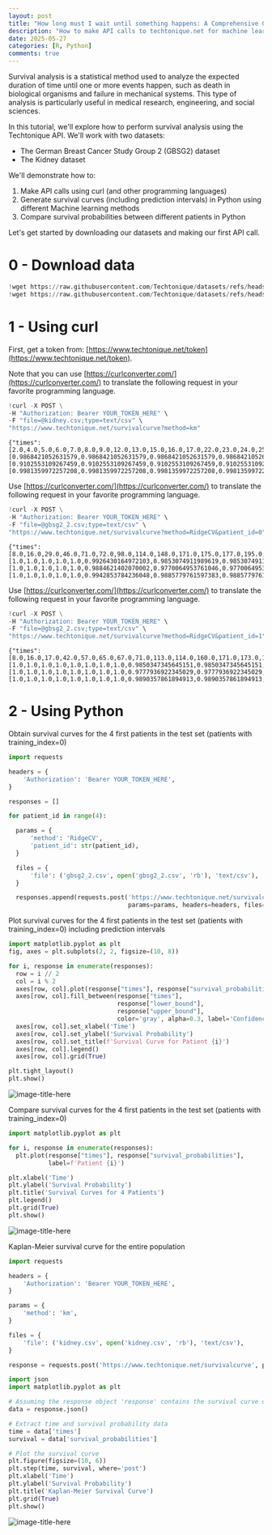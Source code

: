 ```yaml
---
layout: post
title: "How long must I wait until something happens: A Comprehensive Guide to Survival Analysis via an API"
description: "How to make API calls to techtonique.net for machine learning survival analysis tasks using curl, curlconverter.com, Python requests"
date: 2025-05-27
categories: [R, Python]
comments: true
---
```


Survival analysis is a statistical method used to analyze the expected duration of time until one or more events happen, such as death in biological organisms and failure in mechanical systems. This type of analysis is particularly useful in medical research, engineering, and social sciences.

In this tutorial, we'll explore how to perform survival analysis using the Techtonique API. We'll work with two datasets:
- The German Breast Cancer Study Group 2 (GBSG2) dataset
- The Kidney dataset

We'll demonstrate how to:
1. Make API calls using curl (and other programming languages)
2. Generate survival curves (including prediction intervals) in Python using different Machine learning methods
3. Compare survival probabilities between different patients in Python

Let's get started by downloading our datasets and making our first API call.


# 0 - Download data


```python
!wget https://raw.githubusercontent.com/Techtonique/datasets/refs/heads/main/tabular/survival/gbsg2_2.csv
!wget https://raw.githubusercontent.com/Techtonique/datasets/refs/heads/main/tabular/survival/kidney.csv
```

# 1 - Using curl

First, get a token from: [https://www.techtonique.net/token](https://www.techtonique.net/token).


Note that you can use [https://curlconverter.com/](https://curlconverter.com/) to translate the following request in your favorite programming language.



```python
!curl -X POST \
-H "Authorization: Bearer YOUR_TOKEN_HERE" \
-F "file=@kidney.csv;type=text/csv" \
"https://www.techtonique.net/survivalcurve?method=km"
```

    {"times":[2.0,4.0,5.0,6.0,7.0,8.0,9.0,12.0,13.0,15.0,16.0,17.0,22.0,23.0,24.0,25.0,26.0,27.0,28.0,30.0,34.0,38.0,39.0,40.0,43.0,46.0,53.0,54.0,58.0,63.0,66.0,70.0,78.0,96.0,108.0,113.0,114.0,119.0,130.0,132.0,141.0,149.0,152.0,154.0,156.0,159.0,177.0,185.0,190.0,196.0,201.0,245.0,292.0,318.0,333.0,402.0,447.0,511.0,536.0,562.0],"survival_probabilities":[0.9868421052631579,0.9868421052631579,0.9868421052631579,0.9868421052631579,0.9590437361008154,0.9312453669384729,0.9169185151394196,0.8882648115413128,0.8739379597422593,0.8448066944175173,0.8302410617551463,0.8154153285095187,0.8005895952638911,0.7854841312023082,0.7703786671407253,0.7549710937979108,0.7392425293437876,0.7235139648896645,0.7077854004355413,0.6448711426190487,0.6291425781649255,0.6134140137108023,0.5976854492566791,0.581956884802556,0.566228320348433,0.566228320348433,0.5500503683384778,0.5500503683384778,0.533382175358524,0.51671398237857,0.5000457893986162,0.5000457893986162,0.48280283114349154,0.46555987288836687,0.46555987288836687,0.46555987288836687,0.4469374779728322,0.42831508305729754,0.40969268814176285,0.3910702932262282,0.3724478983106935,0.3724478983106935,0.33324285638325213,0.3136403354195314,0.2940378144558107,0.2940378144558107,0.27303511342325276,0.25203241239069485,0.23102971135813694,0.21002701032557902,0.18902430929302114,0.16802160826046322,0.1470189072279053,0.12601620619534742,0.10501350516278952,0.08401080413023163,0.06300810309767371,0.04200540206511581,0.021002701032557906,0.0],"lower_bound":[0.9102553109267459,0.9102553109267459,0.9102553109267459,0.9102553109267459,0.8783094603652322,0.8426122174685124,0.8242852019907436,0.7888341667037795,0.7715955664880945,0.7371072220745135,0.7202424697504548,0.7031818232846035,0.6863446966653962,0.6692821407981255,0.6524290431612817,0.6353201691306911,0.6179396029435383,0.600766952221238,0.5837876045897149,0.5175887126537961,0.501428890533292,0.48541324827274046,0.46953746121430484,0.45379790888446325,0.4381915934086143,0.4381915934086143,0.42215113184357683,0.42215113184357683,0.4056421189555767,0.3893007306550252,0.37312389775812754,0.37312389775812754,0.3564029597193025,0.3398699645608237,0.3398699645608237,0.3398699645608237,0.3218323705853136,0.30405511656865314,0.2865346991473782,0.2692692944768051,0.25225871014379764,0.25225871014379764,0.21679278606980396,0.19954942220101346,0.18264013482404035,0.18264013482404035,0.1645274238943602,0.14689232612982656,0.12975301412650406,0.1131351703821566,0.09707385136784838,0.08161633322854538,0.06682654409885397,0.05279221487813534,0.039637008241833256,0.027542531139939947,0.01679208899904062,0.00786908624614294,0.0017150505311993823,0.0],"upper_bound":[0.9981359972257208,0.9981359972257208,0.9981359972257208,0.9981359972257208,0.9866128777383311,0.9708048016896479,0.9618157052393598,0.9425317871753408,0.9323728818964988,0.9109697137263687,0.899904851447792,0.8884763999537109,0.8768457976501994,0.8648589323229849,0.8526900734704261,0.8401623217235352,0.8272636042197831,0.8141957681239268,0.8009676532222794,0.7465892181712186,0.7326545907259948,0.7185920973665509,0.7044048145487647,0.690095344841944,0.6756658589291663,0.6756658589291663,0.6607945343186838,0.6607945343186838,0.6454449921255175,0.6299564629168295,0.6143301237450786,0.6143301237450786,0.5981519629753712,0.5818208939410109,0.5818208939410109,0.5818208939410109,0.5643573897967261,0.5466951722133224,0.5288338025067468,0.5107718445919868,0.49250683875975637,0.49250683875975637,0.4539092141443016,0.4342257363301834,0.4142753605771428,0.4142753605771428,0.3930577429935252,0.3714694433520813,0.34949101981707487,0.32709722167473304,0.3042554459039903,0.2809234582974302,0.25704596733927315,0.23254934629068258,0.2073333016806911,0.18125763912628218,0.15412324485059997,0.1256694697451091,0.09599962183907555,0.0]}

Use [https://curlconverter.com/](https://curlconverter.com/) to translate the following request in your favorite programming language.



```python
!curl -X POST \
-H "Authorization: Bearer YOUR_TOKEN_HERE" \
-F "file=@gbsg2_2.csv;type=text/csv" \
"https://www.techtonique.net/survivalcurve?method=RidgeCV&patient_id=0"
```

    {"times":[8.0,16.0,29.0,46.0,71.0,72.0,98.0,114.0,148.0,171.0,175.0,177.0,195.0,223.0,229.0,233.0,238.0,242.0,249.0,251.0,273.0,285.0,293.0,296.0,305.0,308.0,316.0,319.0,329.0,343.0,358.0,359.0,368.0,370.0,371.0,372.0,417.0,424.0,426.0,432.0,448.0,456.0,460.0,463.0,473.0,475.0,476.0,481.0,490.0,491.0,495.0,498.0,502.0,536.0,542.0,544.0,545.0,546.0,547.0,550.0,552.0,554.0,566.0,571.0,573.0,578.0,594.0,595.0,596.0,598.0,612.0,624.0,628.0,629.0,648.0,650.0,651.0,652.0,663.0,670.0,675.0,687.0,717.0,723.0,727.0,729.0,730.0,734.0,742.0,745.0,747.0,751.0,755.0,758.0,762.0,766.0,769.0,772.0,798.0,805.0,819.0,838.0,842.0,853.0,854.0,855.0,858.0,859.0,870.0,876.0,877.0,889.0,890.0,916.0,918.0,933.0,936.0,940.0,942.0,959.0,969.0,972.0,973.0,981.0,983.0,1013.0,1078.0,1088.0,1089.0,1090.0,1095.0,1113.0,1114.0,1120.0,1150.0,1152.0,1162.0,1163.0,1167.0,1170.0,1174.0,1182.0,1192.0,1193.0,1218.0,1219.0,1231.0,1232.0,1233.0,1243.0,1253.0,1264.0,1277.0,1280.0,1306.0,1317.0,1323.0,1340.0,1341.0,1349.0,1350.0,1352.0,1356.0,1357.0,1364.0,1366.0,1371.0,1387.0,1388.0,1427.0,1472.0,1475.0,1481.0,1486.0,1493.0,1499.0,1502.0,1505.0,1521.0,1527.0,1560.0,1570.0,1627.0,1629.0,1637.0,1645.0,1653.0,1666.0,1675.0,1679.0,1680.0,1684.0,1685.0,1701.0,1702.0,1714.0,1720.0,1722.0,1730.0,1751.0,1786.0,1807.0,1814.0,1826.0,1833.0,1834.0,1838.0,1840.0,1847.0,1853.0,1856.0,1858.0,1868.0,1897.0,1926.0,1933.0,1938.0,1959.0,1965.0,1981.0,1989.0,2011.0,2014.0,2015.0,2027.0,2034.0,2051.0,2065.0,2126.0,2128.0,2144.0,2153.0,2161.0,2170.0,2175.0,2192.0,2195.0,2205.0,2217.0,2227.0,2237.0,2239.0,2297.0,2320.0,2353.0,2388.0,2401.0,2438.0,2467.0,2471.0,2556.0,2612.0],"survival_probabilities":[1.0,1.0,1.0,1.0,1.0,0.9926430164972103,0.9853074911989619,0.9853074911989619,0.9853074911989619,0.9779500375873874,0.9706069194529199,0.9632886009984115,0.9559681013707367,0.948652325181588,0.948652325181588,0.9413399821970588,0.934043350526736,0.9267729021851571,0.9195144972852713,0.9122775093199004,0.9122775093199004,0.90503893146627,0.897832598105531,0.897832598105531,0.890622985437912,0.876312598061442,0.8691841393202729,0.8691841393202729,0.8620532795649083,0.8549494523034687,0.8478690321038924,0.8338101391970457,0.8338101391970457,0.826782099310572,0.8197818763645349,0.8128099983206598,0.8058665543942133,0.8058665543942133,0.7989200154198575,0.7989200154198575,0.7919722226966315,0.7850215315848352,0.7780995240935724,0.7780995240935724,0.7711585354027476,0.7642507004356638,0.7573782357406155,0.7505355369593404,0.7437255576996802,0.7302076015925404,0.7234775092313022,0.7167758544547578,0.7101072340637516,0.7034686070907588,0.6968580343311753,0.6902816938027281,0.683737651118634,0.683737651118634,0.6771794085184565,0.6641825768198921,0.657720908631886,0.6449234989098338,0.6449234989098338,0.6385303979398245,0.6321616673870164,0.625825631063052,0.6195214720378904,0.6132490574741314,0.6132490574741314,0.6069599703414407,0.6007047794285281,0.5883251361075904,0.5883251361075904,0.5883251361075904,0.5820828864088551,0.5758419697733265,0.5758419697733265,0.5758419697733265,0.5758419697733265,0.569482371180502,0.5631573764781461,0.5568153721504469,0.5568153721504469,0.5568153721504469,0.5504448197402043,0.5441063046039747,0.5378100956422793,0.5378100956422793,0.5315113264947503,0.5252463892209058,0.5252463892209058,0.5252463892209058,0.5189482520093037,0.5189482520093037,0.5126608415409983,0.5126608415409983,0.5063820379834619,0.5001394610664832,0.5001394610664832,0.4938939387718466,0.4876847840520047,0.4815044426888724,0.4753639327825241,0.4753639327825241,0.4753639327825241,0.4630690728508057,0.4630690728508057,0.45086545541351786,0.45086545541351786,0.444721187135447,0.444721187135447,0.4385831221919821,0.4324871385097541,0.4324871385097541,0.4324871385097541,0.4324871385097541,0.4324871385097541,0.4324871385097541,0.4324871385097541,0.42612973912166,0.42612973912166,0.42612973912166,0.42612973912166,0.41965258678101186,0.41321481752368455,0.41321481752368455,0.41321481752368455,0.41321481752368455,0.41321481752368455,0.41321481752368455,0.41321481752368455,0.41321481752368455,0.41321481752368455,0.4064302468698023,0.39970957794049966,0.39970957794049966,0.39300042698442716,0.39300042698442716,0.39300042698442716,0.38621717518978127,0.3794646172684357,0.3794646172684357,0.3727307102358693,0.3660531661506656,0.35943458470067274,0.3528822941672812,0.3528822941672812,0.3528822941672812,0.3528822941672812,0.3528822941672812,0.3460963550063948,0.3460963550063948,0.3460963550063948,0.3392478990522936,0.33246964610354746,0.33246964610354746,0.33246964610354746,0.33246964610354746,0.33246964610354746,0.33246964610354746,0.33246964610354746,0.33246964610354746,0.33246964610354746,0.33246964610354746,0.33246964610354746,0.3250779999343414,0.31775506749560417,0.3105212065590503,0.3033720037874019,0.3033720037874019,0.3033720037874019,0.3033720037874019,0.2960433078700375,0.2960433078700375,0.2887521656203789,0.2887521656203789,0.2887521656203789,0.2887521656203789,0.2811609927378492,0.2811609927378492,0.2811609927378492,0.2811609927378492,0.2811609927378492,0.2811609927378492,0.2811609927378492,0.2811609927378492,0.2811609927378492,0.2811609927378492,0.2811609927378492,0.27241445284964194,0.27241445284964194,0.2637304811337821,0.2637304811337821,0.25505380472045763,0.25505380472045763,0.25505380472045763,0.25505380472045763,0.25505380472045763,0.2458743130870462,0.2458743130870462,0.2458743130870462,0.23609625771510837,0.21707005591565862,0.21707005591565862,0.21707005591565862,0.21707005591565862,0.21707005591565862,0.21707005591565862,0.21707005591565862,0.21707005591565862,0.21707005591565862,0.21707005591565862,0.21707005591565862,0.21707005591565862,0.21707005591565862,0.21707005591565862,0.21707005591565862,0.21707005591565862,0.21707005591565862,0.21707005591565862,0.20274298393550003,0.20274298393550003,0.20274298393550003,0.1880247162188207,0.1880247162188207,0.17336751755340696,0.17336751755340696,0.17336751755340696,0.17336751755340696,0.17336751755340696,0.17336751755340696,0.17336751755340696,0.17336751755340696,0.17336751755340696,0.17336751755340696,0.17336751755340696,0.17336751755340696,0.17336751755340696,0.17336751755340696,0.17336751755340696,0.17336751755340696,0.17336751755340696,0.17336751755340696,0.17336751755340696,0.17336751755340696,0.17336751755340696,0.17336751755340696,0.17336751755340696,0.17336751755340696,0.17336751755340696,0.17336751755340696,0.17336751755340696],"lower_bound":[1.0,1.0,1.0,1.0,1.0,0.9884621402070002,0.9770064953761046,0.9770064953761046,0.9770064953761046,0.9655654702357873,0.9541956881945499,0.9429131181179515,0.9316760962590118,0.9204953557015874,0.9204953557015874,0.9093690040720889,0.898315693245407,0.8873510271868725,0.8764534591289258,0.8656368883991079,0.8656368883991079,0.8548668934318593,0.8441936705527302,0.8441936705527302,0.8335644792397324,0.8126120838786192,0.8022475831096039,0.8022475831096039,0.7919280895900508,0.7816961176105567,0.7715461014267874,0.7515356506965193,0.7515356506965193,0.7416042965792218,0.7317601031459835,0.7220034113593464,0.712333938486056,0.712333938486056,0.7027076920411837,0.7027076920411837,0.6931274449799412,0.6835911514311183,0.6741420552565411,0.6741420552565411,0.6647151722032724,0.6553813454933137,0.6461430408679764,0.6369922311061191,0.6279324004391221,0.6100887397837743,0.6012749795089664,0.5925449058916034,0.5839040532692528,0.5753480116701511,0.5668738641469195,0.5584890689895532,0.5501906548498817,0.5501906548498817,0.5419196564599535,0.5256636505339968,0.5176488122034423,0.5019079820897635,0.5019079820897635,0.49411086390075754,0.48638770930311226,0.4787482075904525,0.47119089117500884,0.4637151284504516,0.4637151284504516,0.45626324772112764,0.44889517980582455,0.43444213295101647,0.43444213295101647,0.43444213295101647,0.42721983717267553,0.4200432058361049,0.4200432058361049,0.4200432058361049,0.4200432058361049,0.41277569352936017,0.40559359095359193,0.3984383198790589,0.3984383198790589,0.3984383198790589,0.39129758682923055,0.3842394924458684,0.37727488122455927,0.37727488122455927,0.37035391685705815,0.36351647357397837,0.36351647357397837,0.36351647357397837,0.3566896251275027,0.3566896251275027,0.3499214785453696,0.3499214785453696,0.34320978073351316,0.3365837984563216,0.3365837984563216,0.33000182871327005,0.3235051763382994,0.31708545223471024,0.3107535772381215,0.3107535772381215,0.3107535772381215,0.298215821430886,0.298215821430886,0.28595786422338426,0.28595786422338426,0.2798573322879516,0.2798573322879516,0.2738108749721105,0.26785355325835647,0.26785355325835647,0.26785355325835647,0.26785355325835647,0.26785355325835647,0.26785355325835647,0.26785355325835647,0.2616916903586247,0.2616916903586247,0.2616916903586247,0.2616916903586247,0.25546757140977594,0.24933546982643356,0.24933546982643356,0.24933546982643356,0.24933546982643356,0.24933546982643356,0.24933546982643356,0.24933546982643356,0.24933546982643356,0.24933546982643356,0.24293187944399838,0.23664855703276744,0.23664855703276744,0.23043594844199314,0.23043594844199314,0.23043594844199314,0.2242160581958018,0.21808602280587341,0.21808602280587341,0.2120346996186399,0.20609541726972092,0.20026937346319004,0.19456176915460466,0.19456176915460466,0.19456176915460466,0.19456176915460466,0.19456176915460466,0.18871416326078935,0.18871416326078935,0.18871416326078935,0.18287876324851712,0.1771691038080949,0.1771691038080949,0.1771691038080949,0.1771691038080949,0.1771691038080949,0.1771691038080949,0.1771691038080949,0.1771691038080949,0.1771691038080949,0.1771691038080949,0.1771691038080949,0.17101817773978426,0.1650027558779045,0.15913779388278745,0.15341769408777695,0.15341769408777695,0.15341769408777695,0.15341769408777695,0.14763343324015757,0.14763343324015757,0.14195946436874454,0.14195946436874454,0.14195946436874454,0.14195946436874454,0.1361384229974828,0.1361384229974828,0.1361384229974828,0.1361384229974828,0.1361384229974828,0.1361384229974828,0.1361384229974828,0.1361384229974828,0.1361384229974828,0.1361384229974828,0.1361384229974828,0.1295420303777383,0.1295420303777383,0.12311150724213125,0.12311150724213125,0.11680614812221128,0.11680614812221128,0.11680614812221128,0.11680614812221128,0.11680614812221128,0.11026763040554503,0.11026763040554503,0.11026763040554503,0.10345468642602361,0.0906575460734227,0.0906575460734227,0.0906575460734227,0.0906575460734227,0.0906575460734227,0.0906575460734227,0.0906575460734227,0.0906575460734227,0.0906575460734227,0.0906575460734227,0.0906575460734227,0.0906575460734227,0.0906575460734227,0.0906575460734227,0.0906575460734227,0.0906575460734227,0.0906575460734227,0.0906575460734227,0.08143287325218468,0.08143287325218468,0.08143287325218468,0.07233692820662455,0.07233692820662455,0.06367452774712724,0.06367452774712724,0.06367452774712724,0.06367452774712724,0.06367452774712724,0.06367452774712724,0.06367452774712724,0.06367452774712724,0.06367452774712724,0.06367452774712724,0.06367452774712724,0.06367452774712724,0.06367452774712724,0.06367452774712724,0.06367452774712724,0.06367452774712724,0.06367452774712724,0.06367452774712724,0.06367452774712724,0.06367452774712724,0.06367452774712724,0.06367452774712724,0.06367452774712724,0.06367452774712724,0.06367452774712724,0.06367452774712724,0.06367452774712724],"upper_bound":[1.0,1.0,1.0,1.0,1.0,0.9942853784236048,0.9885779761597383,0.9885779761597383,0.9885779761597383,0.9828439488408995,0.9771114559651015,0.971388654738584,0.9656544014180011,0.9599140182410446,0.9599140182410446,0.9541664164822562,0.9484211918574392,0.942686580811853,0.9369514134458707,0.9312230689090623,0.9312230689090623,0.9254832797986564,0.9197588405177448,0.9197588405177448,0.9140214933926797,0.9026024796340124,0.8968987515481526,0.8968987515481526,0.8911826146038538,0.885477611595789,0.8797808364703293,0.8684376047504282,0.8684376047504282,0.8627510953721217,0.8570763251930626,0.8514137397989573,0.8457634307405588,0.8457634307405588,0.8400996857710042,0.8400996857710042,0.8344238795696374,0.828734539958458,0.8230574595567877,0.8230574595567877,0.8173534468766046,0.8116652561946258,0.8059947570443914,0.8003373614326307,0.7946955411471426,0.7834619777783505,0.7778518696284686,0.7722538447563861,0.7666717706563448,0.7611031337729923,0.7555463264019177,0.7500065721148768,0.7444822833888967,0.7444822833888967,0.7389341187594927,0.727903293883587,0.722401116916885,0.7114680905487775,0.7114680905487775,0.7059882048224133,0.7005169814347573,0.695061585702547,0.6896213506221013,0.6841961954317196,0.6841961954317196,0.6787441325616471,0.6733088947033293,0.6625144643043902,0.6625144643043902,0.6625144643043902,0.657052284978093,0.651578146262073,0.651578146262073,0.651578146262073,0.651578146262073,0.6459862255215478,0.6404108475822302,0.6348063820522633,0.6348063820522633,0.6348063820522633,0.6291622817228112,0.623532032451194,0.6179248058192144,0.6179248058192144,0.6123005740393398,0.6066917296324001,0.6066917296324001,0.6066917296324001,0.6010380443272881,0.6010380443272881,0.595378644738344,0.595378644738344,0.589711463502769,0.5840613624186707,0.5840613624186707,0.5783927731364039,0.5727412611921383,0.5670999547844,0.5614789282999133,0.5614789282999133,0.5614789282999133,0.5501750125817879,0.5501750125817879,0.5388883377571826,0.5388883377571826,0.5331799060485287,0.5331799060485287,0.5274595796929857,0.5217607036304904,0.5217607036304904,0.5217607036304904,0.5217607036304904,0.5217607036304904,0.5217607036304904,0.5217607036304904,0.5157982485724496,0.5157982485724496,0.5157982485724496,0.5157982485724496,0.5097029614890923,0.5036238289620588,0.5036238289620588,0.5036238289620588,0.5036238289620588,0.5036238289620588,0.5036238289620588,0.5036238289620588,0.5036238289620588,0.5036238289620588,0.4971942176474041,0.49080143021598405,0.49080143021598405,0.4843955501765293,0.4843955501765293,0.4843955501765293,0.4778939776451353,0.47139638243310794,0.47139638243310794,0.46489090267030375,0.4584138380536823,0.4519678095013126,0.44556011413035046,0.44556011413035046,0.44556011413035046,0.44556011413035046,0.44556011413035046,0.43889577999076984,0.43889577999076984,0.43889577999076984,0.43214032040654793,0.4254239793668269,0.4254239793668269,0.4254239793668269,0.4254239793668269,0.4254239793668269,0.4254239793668269,0.4254239793668269,0.4254239793668269,0.4254239793668269,0.4254239793668269,0.4254239793668269,0.41806479590090595,0.41073698806071385,0.40346109496847726,0.39623297134327745,0.39623297134327745,0.39623297134327745,0.39623297134327745,0.38878367167258626,0.38878367167258626,0.38133145832975235,0.38133145832975235,0.38133145832975235,0.38133145832975235,0.37352767092997924,0.37352767092997924,0.37352767092997924,0.37352767092997924,0.37352767092997924,0.37352767092997924,0.37352767092997924,0.37352767092997924,0.37352767092997924,0.37352767092997924,0.37352767092997924,0.3644773854712047,0.3644773854712047,0.3554272439868712,0.3554272439868712,0.34631781485733953,0.34631781485733953,0.34631781485733953,0.34631781485733953,0.34631781485733953,0.3366045993283881,0.3366045993283881,0.3366045993283881,0.32616822930963446,0.30557769770785387,0.30557769770785387,0.30557769770785387,0.30557769770785387,0.30557769770785387,0.30557769770785387,0.30557769770785387,0.30557769770785387,0.30557769770785387,0.30557769770785387,0.30557769770785387,0.30557769770785387,0.30557769770785387,0.30557769770785387,0.30557769770785387,0.30557769770785387,0.30557769770785387,0.30557769770785387,0.2898054273847799,0.2898054273847799,0.2898054273847799,0.27334013273279206,0.27334013273279206,0.25665357661450455,0.25665357661450455,0.25665357661450455,0.25665357661450455,0.25665357661450455,0.25665357661450455,0.25665357661450455,0.25665357661450455,0.25665357661450455,0.25665357661450455,0.25665357661450455,0.25665357661450455,0.25665357661450455,0.25665357661450455,0.25665357661450455,0.25665357661450455,0.25665357661450455,0.25665357661450455,0.25665357661450455,0.25665357661450455,0.25665357661450455,0.25665357661450455,0.25665357661450455,0.25665357661450455,0.25665357661450455,0.25665357661450455,0.25665357661450455]}

Use [https://curlconverter.com/](https://curlconverter.com/) to translate the following request in your favorite programming language.



```python
!curl -X POST \
-H "Authorization: Bearer YOUR_TOKEN_HERE" \
-F "file=@gbsg2_2.csv;type=text/csv" \
"https://www.techtonique.net/survivalcurve?method=RidgeCV&patient_id=1"
```

    {"times":[8.0,16.0,17.0,42.0,57.0,65.0,67.0,71.0,113.0,114.0,160.0,171.0,173.0,177.0,195.0,205.0,213.0,223.0,229.0,238.0,242.0,273.0,281.0,293.0,296.0,316.0,319.0,338.0,343.0,358.0,359.0,360.0,368.0,372.0,415.0,424.0,426.0,429.0,446.0,448.0,449.0,456.0,461.0,465.0,471.0,475.0,488.0,490.0,491.0,498.0,502.0,515.0,529.0,533.0,535.0,536.0,537.0,542.0,545.0,546.0,547.0,548.0,550.0,552.0,557.0,563.0,567.0,573.0,578.0,579.0,596.0,598.0,600.0,622.0,623.0,624.0,628.0,629.0,631.0,646.0,650.0,651.0,652.0,670.0,687.0,698.0,707.0,722.0,723.0,727.0,729.0,730.0,734.0,737.0,741.0,745.0,747.0,751.0,755.0,758.0,768.0,772.0,790.0,792.0,797.0,799.0,806.0,836.0,838.0,853.0,855.0,857.0,858.0,861.0,867.0,876.0,877.0,889.0,918.0,936.0,942.0,945.0,956.0,960.0,964.0,967.0,972.0,974.0,986.0,995.0,1062.0,1078.0,1088.0,1089.0,1093.0,1094.0,1108.0,1113.0,1114.0,1117.0,1119.0,1125.0,1140.0,1146.0,1163.0,1170.0,1171.0,1177.0,1183.0,1192.0,1218.0,1222.0,1232.0,1233.0,1246.0,1250.0,1277.0,1296.0,1317.0,1323.0,1329.0,1331.0,1337.0,1340.0,1341.0,1342.0,1350.0,1352.0,1357.0,1371.0,1387.0,1420.0,1427.0,1434.0,1443.0,1449.0,1460.0,1475.0,1481.0,1483.0,1486.0,1499.0,1502.0,1505.0,1514.0,1527.0,1528.0,1557.0,1560.0,1578.0,1582.0,1587.0,1601.0,1603.0,1627.0,1632.0,1637.0,1641.0,1645.0,1679.0,1680.0,1685.0,1701.0,1702.0,1703.0,1717.0,1722.0,1730.0,1735.0,1743.0,1751.0,1753.0,1781.0,1786.0,1806.0,1807.0,1814.0,1818.0,1820.0,1821.0,1833.0,1840.0,1847.0,1853.0,1854.0,1855.0,1858.0,1861.0,1868.0,1884.0,1926.0,1938.0,1956.0,1959.0,1965.0,1975.0,1981.0,1989.0,2009.0,2011.0,2015.0,2017.0,2057.0,2132.0,2144.0,2148.0,2161.0,2170.0,2195.0,2205.0,2217.0,2227.0,2234.0,2239.0,2271.0,2297.0,2380.0,2388.0,2456.0,2467.0,2471.0,2563.0,2612.0],"survival_probabilities":[1.0,1.0,1.0,1.0,1.0,1.0,1.0,1.0,0.9850347345645151,0.9850347345645151,0.9701769984353411,0.9554476289140442,0.9408716920972592,0.926453261769638,0.9122014885142319,0.8980436368864061,0.8980436368864061,0.884011756973658,0.884011756973658,0.870102655842479,0.8563572576355334,0.8563572576355334,0.8427128226839978,0.8292200500365426,0.8292200500365426,0.8158382474730229,0.8158382474730229,0.8025623166790152,0.7894384878656601,0.7764628395207585,0.7636309605177486,0.750945343454109,0.750945343454109,0.7383632513485489,0.7259399512820207,0.7259399512820207,0.7136076789878719,0.7136076789878719,0.7013753846893394,0.689297582302662,0.677320728778909,0.6655012797407651,0.6655012797407651,0.6538035519438978,0.6422394734594478,0.6307973669944643,0.6307973669944643,0.6194612079667899,0.6082689850342342,0.5972306850462697,0.5863440410005595,0.5756032812606301,0.5756032812606301,0.5649082507840368,0.554361070675578,0.5439565888444765,0.5336923149425773,0.5235543785373307,0.5135666729728444,0.5135666729728444,0.5036545121469267,0.49387873746528227,0.48425198410213394,0.47477112949034117,0.46543105359510845,0.4562384336381525,0.4562384336381525,0.4471343785605461,0.4381741086346959,0.4293503639721473,0.4293503639721473,0.4206007362916227,0.41198641347772635,0.40348917381329613,0.40348917381329613,0.3950600161620572,0.3950600161620572,0.3950600161620572,0.3950600161620572,0.38661004426539614,0.3782972742220044,0.3782972742220044,0.3782972742220044,0.36997391123831486,0.36178816771602473,0.3537373288615585,0.3458235703681165,0.3458235703681165,0.3458235703681165,0.3379824907938,0.33027275492532576,0.322696737875122,0.322696737875122,0.322696737875122,0.322696737875122,0.31513772063667345,0.307705669504156,0.307705669504156,0.30033873948003564,0.30033873948003564,0.30033873948003564,0.292900959561292,0.2856092115688657,0.2856092115688657,0.27840587093790914,0.27133091909458995,0.27133091909458995,0.2643651493275328,0.25753294791783204,0.25753294791783204,0.25079010077879554,0.25079010077879554,0.25079010077879554,0.24405265134324355,0.2374472335322808,0.23096720963611056,0.23096720963611056,0.2245853337285025,0.21834005493692848,0.21834005493692848,0.21834005493692848,0.21834005493692848,0.21205169290156164,0.20590000822399004,0.19982854989839258,0.19982854989839258,0.19982854989839258,0.19982854989839258,0.19982854989839258,0.19982854989839258,0.19982854989839258,0.19982854989839258,0.19982854989839258,0.19982854989839258,0.19982854989839258,0.19343958917837847,0.18721105957097586,0.18721105957097586,0.18721105957097586,0.18721105957097586,0.18721105957097586,0.18721105957097586,0.1808932870151693,0.1747326168163815,0.1747326168163815,0.16868198535221335,0.16868198535221335,0.16868198535221335,0.16267055469515063,0.16267055469515063,0.15676924338435497,0.15676924338435497,0.15676924338435497,0.15676924338435497,0.15089391122490098,0.15089391122490098,0.15089391122490098,0.15089391122490098,0.15089391122490098,0.15089391122490098,0.14492653390259747,0.14492653390259747,0.1390441872259377,0.1390441872259377,0.1390441872259377,0.1390441872259377,0.1390441872259377,0.13314381111074639,0.13314381111074639,0.12737581008575588,0.12179986958892614,0.11641627644782113,0.11641627644782113,0.11641627644782113,0.11641627644782113,0.1110593970134741,0.10588072504036736,0.10588072504036736,0.10083820675188139,0.10083820675188139,0.10083820675188139,0.10083820675188139,0.10083820675188139,0.10083820675188139,0.10083820675188139,0.10083820675188139,0.09550195634109669,0.09550195634109669,0.09550195634109669,0.09550195634109669,0.09550195634109669,0.09011605647174771,0.0849586753683147,0.0849586753683147,0.0849586753683147,0.0849586753683147,0.0849586753683147,0.07978784249104752,0.07978784249104752,0.07480662651173428,0.07480662651173428,0.07480662651173428,0.06992741250203358,0.06992741250203358,0.06992741250203358,0.06992741250203358,0.06992741250203358,0.06992741250203358,0.06992741250203358,0.06992741250203358,0.06992741250203358,0.06436143002588054,0.06436143002588054,0.06436143002588054,0.05899550603678293,0.05899550603678293,0.05389718523070206,0.05389718523070206,0.05389718523070206,0.05389718523070206,0.05389718523070206,0.05389718523070206,0.05389718523070206,0.05389718523070206,0.05389718523070206,0.05389718523070206,0.05389718523070206,0.05389718523070206,0.05389718523070206,0.05389718523070206,0.05389718523070206,0.05389718523070206,0.05389718523070206,0.05389718523070206,0.05389718523070206,0.04631955648989847,0.04631955648989847,0.0392866722911965,0.0392866722911965,0.0392866722911965,0.03247270620156236,0.03247270620156236,0.03247270620156236,0.03247270620156236,0.03247270620156236,0.03247270620156236,0.03247270620156236,0.03247270620156236,0.03247270620156236,0.03247270620156236,0.03247270620156236,0.03247270620156236,0.03247270620156236,0.03247270620156236,0.03247270620156236,0.03247270620156236,0.03247270620156236,0.03247270620156236,0.01387537916285396,0.01387537916285396,0.01387537916285396,0.01387537916285396,0.01387537916285396],"lower_bound":[1.0,1.0,1.0,1.0,1.0,1.0,1.0,1.0,0.9777936922345029,0.9777936922345029,0.9559096478455176,0.9343759453355079,0.9132258639114125,0.8924614729547972,0.8720918966429987,0.8520101617173641,0.8520101617173641,0.8322593751262322,0.8322593751262322,0.8128322194703534,0.7937824183969492,0.7937824183969492,0.7750199401985987,0.7566116156394026,0.7566116156394026,0.738498881063076,0.738498881063076,0.7206725289551156,0.7031916633078089,0.6860474077515849,0.6692304183404885,0.652740479696959,0.652740479696959,0.636519202122646,0.6206348016101011,0.6206348016101011,0.6049977991199036,0.6049977991199036,0.5896176444765305,0.5745599692327344,0.5597550945812683,0.5452698353355234,0.5452698353355234,0.5310571610075008,0.51712864261571,0.5034672907691136,0.5034672907691136,0.49005148549230565,0.4769233512202695,0.4640910175704126,0.45154814935890225,0.43928452863307077,0.43928452863307077,0.4271838800607741,0.41535979346501234,0.4038030365371562,0.39250750980975885,0.3814548719269769,0.37066794424501276,0.37066794424501276,0.36006361651858954,0.34970474186380474,0.3396013532095546,0.32974667957248205,0.320132037126187,0.310760921202517,0.310760921202517,0.3015707052156138,0.2926145959760763,0.283882090904699,0.283882090904699,0.275309217036164,0.26695373381733767,0.2587951423534684,0.2587951423534684,0.2507845606744139,0.2507845606744139,0.2507845606744139,0.2507845606744139,0.2428377109155859,0.23510238412642046,0.23510238412642046,0.23510238412642046,0.22744009223833214,0.21998630745618702,0.21273541490943704,0.20568624572387778,0.20568624572387778,0.20568624572387778,0.19877923285011903,0.1920639354189171,0.1855394056202775,0.1855394056202775,0.1855394056202775,0.1855394056202775,0.17910379459142117,0.1728494929375391,0.1728494929375391,0.16672251496071663,0.16672251496071663,0.16672251496071663,0.16061077799428314,0.15469230151532318,0.15469230151532318,0.14891773129544156,0.14331680199313301,0.14331680199313301,0.13787168208129216,0.13259873307568013,0.13259873307568013,0.1274614276379616,0.1274614276379616,0.1274614276379616,0.12239530442191464,0.11749445117186758,0.1127510183679845,0.1127510183679845,0.10814264553131227,0.10369451603043062,0.10369451603043062,0.10369451603043062,0.10369451603043062,0.09927817458312477,0.09501938493132038,0.09087674321139975,0.09087674321139975,0.09087674321139975,0.09087674321139975,0.09087674321139975,0.09087674321139975,0.09087674321139975,0.09087674321139975,0.09087674321139975,0.09087674321139975,0.09087674321139975,0.08658350412539813,0.0824643273779839,0.0824643273779839,0.0824643273779839,0.0824643273779839,0.0824643273779839,0.0824643273779839,0.07835409872087289,0.07441314819224346,0.07441314819224346,0.07060820451218246,0.07060820451218246,0.07060820451218246,0.06689348013494775,0.06689348013494775,0.06331155761745372,0.06331155761745372,0.06331155761745372,0.06331155761745372,0.05981035644410121,0.05981035644410121,0.05981035644410121,0.05981035644410121,0.05981035644410121,0.05981035644410121,0.05632196085451257,0.05632196085451257,0.05295138047478372,0.05295138047478372,0.05295138047478372,0.05295138047478372,0.05295138047478372,0.049639861648580995,0.049639861648580995,0.04647130567741314,0.043474262317194125,0.04064359862260499,0.04064359862260499,0.04064359862260499,0.04064359862260499,0.03788985870566009,0.03528879184579356,0.03528879184579356,0.03281522245289069,0.03281522245289069,0.03281522245289069,0.03281522245289069,0.03281522245289069,0.03281522245289069,0.03281522245289069,0.03281522245289069,0.03026273562937129,0.03026273562937129,0.03026273562937129,0.03026273562937129,0.03026273562937129,0.027756340217606725,0.025423994696945326,0.025423994696945326,0.025423994696945326,0.025423994696945326,0.025423994696945326,0.023154127947703256,0.023154127947703256,0.021034507825481382,0.021034507825481382,0.021034507825481382,0.019024190070463062,0.019024190070463062,0.019024190070463062,0.019024190070463062,0.019024190070463062,0.019024190070463062,0.019024190070463062,0.019024190070463062,0.019024190070463062,0.01681349884454415,0.01681349884454415,0.01681349884454415,0.014769017543064736,0.014769017543064736,0.012908964786493933,0.012908964786493933,0.012908964786493933,0.012908964786493933,0.012908964786493933,0.012908964786493933,0.012908964786493933,0.012908964786493933,0.012908964786493933,0.012908964786493933,0.012908964786493933,0.012908964786493933,0.012908964786493933,0.012908964786493933,0.012908964786493933,0.012908964786493933,0.012908964786493933,0.012908964786493933,0.012908964786493933,0.010301284973675846,0.010301284973675846,0.008060764726131832,0.008060764726131832,0.008060764726131832,0.00606972935549959,0.00606972935549959,0.00606972935549959,0.00606972935549959,0.00606972935549959,0.00606972935549959,0.00606972935549959,0.00606972935549959,0.00606972935549959,0.00606972935549959,0.00606972935549959,0.00606972935549959,0.00606972935549959,0.00606972935549959,0.00606972935549959,0.00606972935549959,0.00606972935549959,0.00606972935549959,0.0017108084970612024,0.0017108084970612024,0.0017108084970612024,0.0017108084970612024,0.0017108084970612024],"upper_bound":[1.0,1.0,1.0,1.0,1.0,1.0,1.0,1.0,0.9890357861894913,0.9890357861894913,0.9781059626957258,0.9672260612772353,0.9564150135262153,0.9456763993224725,0.9350176641044533,0.9243847516528279,0.9243847516528279,0.9138018880648741,0.9138018880648741,0.903266961241527,0.8928114530361202,0.8928114530361202,0.8823880261183481,0.8720357460408529,0.8720357460408529,0.8617237817619421,0.8617237817619421,0.8514483695195811,0.8412456705341316,0.8311132420713905,0.821048213719587,0.8110531160870793,0.8110531160870793,0.8010946471255131,0.7912169969883639,0.7912169969883639,0.7813666726977062,0.7813666726977062,0.7715508914145164,0.7618138232550081,0.7521127397567783,0.7424938345250077,0.7424938345250077,0.7329286619021126,0.7234274432646243,0.7139810630453176,0.7139810630453176,0.7045766134913842,0.6952460730690552,0.6859985356399908,0.6768329345746245,0.6677452106837617,0.6677452106837617,0.6586507652421143,0.6496365972547786,0.6406990983093293,0.6318368914425202,0.6230386709824397,0.6143259266145377,0.6143259266145377,0.6056339282366047,0.5970163667352655,0.5884852403649898,0.5800387288497778,0.5716731805158768,0.5633955182715733,0.5633955182715733,0.5551532945109763,0.5469970737334958,0.5389211899433652,0.5389211899433652,0.5308689608258047,0.5228971381442377,0.5149896426077563,0.5149896426077563,0.5071011460474352,0.5071011460474352,0.5071011460474352,0.5071011460474352,0.4991476187407067,0.4912774995411907,0.4912774995411907,0.4912774995411907,0.4833506275256546,0.4755079209862791,0.4677477953632988,0.46007338661093405,0.46007338661093405,0.46007338661093405,0.45242275016643657,0.44485360091937676,0.4373693176948229,0.4373693176948229,0.4373693176948229,0.4373693176948229,0.4298545973644599,0.42241870554321165,0.42241870554321165,0.4150001622870974,0.4150001622870974,0.4150001622870974,0.40746047064743546,0.4000186803185738,0.4000186803185738,0.392616792734436,0.3852965443246637,0.3852965443246637,0.3780389570587493,0.370870420266885,0.370870420266885,0.3637453301894268,0.3637453301894268,0.3637453301894268,0.35657431224537406,0.349491968312398,0.34249241582914336,0.34249241582914336,0.3355470863160291,0.32869885663938625,0.32869885663938625,0.32869885663938625,0.32869885663938625,0.32174995973187664,0.31489828296645417,0.3080817830250039,0.3080817830250039,0.3080817830250039,0.3080817830250039,0.3080817830250039,0.3080817830250039,0.3080817830250039,0.3080817830250039,0.3080817830250039,0.3080817830250039,0.3080817830250039,0.3008483994599454,0.2937345575166543,0.2937345575166543,0.2937345575166543,0.2937345575166543,0.2937345575166543,0.2937345575166543,0.2864534674048308,0.2792872987700364,0.2792872987700364,0.2721827007898161,0.2721827007898161,0.2721827007898161,0.26505594759928064,0.26505594759928064,0.2579905348010573,0.2579905348010573,0.2579905348010573,0.2579905348010573,0.25088482145228996,0.25088482145228996,0.25088482145228996,0.25088482145228996,0.25088482145228996,0.25088482145228996,0.24359120818220004,0.24359120818220004,0.23632206072034195,0.23632206072034195,0.23632206072034195,0.23632206072034195,0.23632206072034195,0.22894707156830552,0.22894707156830552,0.2216521088690773,0.21451513632296515,0.20754052612838803,0.20754052612838803,0.20754052612838803,0.20754052612838803,0.2005138954718162,0.19363385909154204,0.19363385909154204,0.18684721397513887,0.18684721397513887,0.18684721397513887,0.18684721397513887,0.18684721397513887,0.18684721397513887,0.18684721397513887,0.18684721397513887,0.17956503132649235,0.17956503132649235,0.17956503132649235,0.17956503132649235,0.17956503132649235,0.1721032444117409,0.1648448265510982,0.1648448265510982,0.1648448265510982,0.1648448265510982,0.1648448265510982,0.15744749035413388,0.15744749035413388,0.15019850189340492,0.15019850189340492,0.15019850189340492,0.14297098194977492,0.14297098194977492,0.14297098194977492,0.14297098194977492,0.14297098194977492,0.14297098194977492,0.14297098194977492,0.14297098194977492,0.14297098194977492,0.13455817204335338,0.13455817204335338,0.13455817204335338,0.12626039502267997,0.12626039502267997,0.11818622986275625,0.11818622986275625,0.11818622986275625,0.11818622986275625,0.11818622986275625,0.11818622986275625,0.11818622986275625,0.11818622986275625,0.11818622986275625,0.11818622986275625,0.11818622986275625,0.11818622986275625,0.11818622986275625,0.11818622986275625,0.11818622986275625,0.11818622986275625,0.11818622986275625,0.11818622986275625,0.11818622986275625,0.10579254261815278,0.10579254261815278,0.09379136014307927,0.09379136014307927,0.09379136014307927,0.08159734173941835,0.08159734173941835,0.08159734173941835,0.08159734173941835,0.08159734173941835,0.08159734173941835,0.08159734173941835,0.08159734173941835,0.08159734173941835,0.08159734173941835,0.08159734173941835,0.08159734173941835,0.08159734173941835,0.08159734173941835,0.08159734173941835,0.08159734173941835,0.08159734173941835,0.08159734173941835,0.043820412179131504,0.043820412179131504,0.043820412179131504,0.043820412179131504,0.043820412179131504]}

# 2 - Using Python

Obtain survival curves for the 4 first patients in the test set (patients with training_index=0)


```python
import requests

headers = {
    'Authorization': 'Bearer YOUR_TOKEN_HERE',
}

responses = []

for patient_id in range(4):

  params = {
      'method': 'RidgeCV',
      'patient_id': str(patient_id),
  }

  files = {
      'file': ('gbsg2_2.csv', open('gbsg2_2.csv', 'rb'), 'text/csv'),
  }

  responses.append(requests.post('https://www.techtonique.net/survivalcurve',
                                 params=params, headers=headers, files=files).json())
```

Plot survival curves for the 4 first patients in the test set (patients with training_index=0) including prediction intervals


```python
import matplotlib.pyplot as plt
fig, axes = plt.subplots(2, 2, figsize=(10, 8))

for i, response in enumerate(responses):
  row = i // 2
  col = i % 2
  axes[row, col].plot(response["times"], response["survival_probabilities"], label=f'Patient {i}')
  axes[row, col].fill_between(response["times"],
                              response["lower_bound"],
                              response["upper_bound"],
                              color='gray', alpha=0.3, label='Confidence Interval')
  axes[row, col].set_xlabel('Time')
  axes[row, col].set_ylabel('Survival Probability')
  axes[row, col].set_title(f'Survival Curve for Patient {i}')
  axes[row, col].legend()
  axes[row, col].grid(True)

plt.tight_layout()
plt.show()
```


    
![image-title-here]({{base}}/images/2025-05-27/2025-05-27-image1.png)     


Compare survival curves for the 4 first patients in the test set (patients with training_index=0)


```python
import matplotlib.pyplot as plt

for i, response in enumerate(responses):
  plt.plot(response["times"], response["survival_probabilities"],
           label=f'Patient {i}')

plt.xlabel('Time')
plt.ylabel('Survival Probability')
plt.title('Survival Curves for 4 Patients')
plt.legend()
plt.grid(True)
plt.show()
```


    
![image-title-here]({{base}}/images/2025-05-27/2025-05-27-image2.png)     

Kaplan-Meier survival curve for the entire population


```python
import requests

headers = {
    'Authorization': 'Bearer YOUR_TOKEN_HERE',
}

params = {
    'method': 'km',
}

files = {
    'file': ('kidney.csv', open('kidney.csv', 'rb'), 'text/csv'),
}

response = requests.post('https://www.techtonique.net/survivalcurve', params=params, headers=headers, files=files)
```


```python
import json
import matplotlib.pyplot as plt

# Assuming the response object 'response' contains the survival curve data as JSON
data = response.json()

# Extract time and survival probability data
time = data['times']
survival = data['survival_probabilities']

# Plot the survival curve
plt.figure(figsize=(10, 6))
plt.step(time, survival, where='post')
plt.xlabel('Time')
plt.ylabel('Survival Probability')
plt.title('Kaplan-Meier Survival Curve')
plt.grid(True)
plt.show()
```


![image-title-here]({{base}}/images/2025-05-27/2025-05-27-image3.png)     
